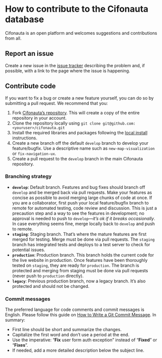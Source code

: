 # How to contribute to the Cifonauta database

Cifonauta is an open platform and welcomes suggestions and contributions from all.

## Report an issue

Create a new issue in the [issue tracker](https://github.com/bruvellu/cifonauta/issues) describing the problem and, if possible, with a link to the page where the issue is happening.

## Contribute code

If you want to fix a bug or create a new feature yourself, you can do so by submitting a pull request.
We recommend that you:

1. Fork [Cifonauta’s repository](https://github.com/bruvellu/cifonauta/fork).
This will create a copy of the entire repository in your account.
2. Clone the repository locally using `git clone git@github.com:<youruser>/cifonauta.git`
3. Install the required libraries and packages following the [local install](local-install.md) instructions.
4. Create a new branch off the default `develop` branch to develop your feature/bugfix.
Use a descriptive name such as `new-map-visualization` or `fix-navigation-ux`.
5. Create a pull request to the `develop` branch in the main Cifonauta repository.

### Branching strategy

- **`develop`**: Default branch.
Features and bug fixes should branch off `develop` and be merged back via pull requests.
Make your features as concise as possible to avoid merging large chunks of code at once.
If you are a collaborator, first push your local feature/bugfix branch to remote for automated testing, code review and discussion.
This is just a precaution step and a way to see the features in development; no approval is needed to push to `develop`—*it’s ok if it breaks occasionally*.
In case everything seems fine, merge locally back to `develop` and push to remote.
- **`staging`**: Staging branch. That’s where the mature features are first merged for testing. Merge must be done via pull requests. The `staging` branch has integrated tests and deploys to a test server to check for potential issues.
- **`production`**: Production branch. This branch holds the current code for the live website in production. Once features have been thoroughly tested on `staging`, they are ready for `production`. The branch is protected and merging from staging must be done via pull requests (never push to `production` directly).
- **`legacy`**: Previous production branch, now a legacy branch. It’s also protected and should not be changed.

### Commit messages

The preferred language for code comments and commit messages is English.
Please follow this guide on [How to Write a Git Commit Message](https://cbea.ms/git-commit/).
In summary:

- First line should be short and summarize the changes.
- Capitalize the first word and don’t use a period at the end.
- Use the imperative: “**Fix** user form auth exception” instead of “**Fixed**” or “**Fixes**”.
- If needed, add a more detailed description below the subject line.

